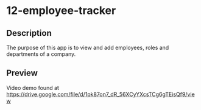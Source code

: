 # 12-employee-tracker

## Description
The purpose of this app is to view and add employees, roles and departments of a company.

## Preview

Video demo found at https://drive.google.com/file/d/1pk87on7_dR_56XCyYXcsTCg6gTEisQf9/view